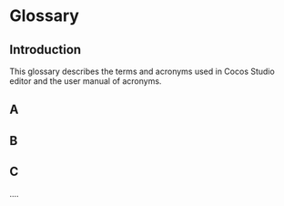 # Glossary

## Introduction

This glossary describes the terms and acronyms used in Cocos Studio editor and the user manual of acronyms.

## A

## B

## C

....
